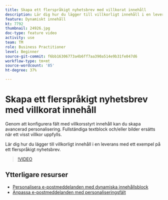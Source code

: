 ```yaml
---
title: Skapa ett flerspråkigt nyhetsbrev med villkorat innehåll
description: Lär dig hur du lägger till villkorligt innehåll i en leverans med ett exempel på ett flerspråkigt nyhetsbrev.
feature: Dynamiskt innehåll
kt: 7792
thumbnail: 24926.jpg
doc-type: feature video
activity: use
team: TM
role: Business Practitioner
level: Beginner
source-git-commit: f6bb16306773a4b6ff7aa390a514e9b31fe047d6
workflow-type: tm+mt
source-wordcount: '85'
ht-degree: 37%

---
```



# Skapa ett flerspråkigt nyhetsbrev med villkorat innehåll

Genom att konfigurera fält med villkorsstyrt innehåll kan du skapa avancerad personalisering. Fullständiga textblock och/eller bilder ersätts när ett visst villkor uppfylls.

Lär dig hur du lägger till villkorligt innehåll i en leverans med ett exempel på ett flerspråkigt nyhetsbrev.

>[!VIDEO](https://video.tv.adobe.com/v/24926?quality=12)

## Ytterligare resurser

* [Personalisera e-postmeddelanden med dynamiska innehållsblock](/help/content-creation/personalize-using-dynamic-content-blocks.md)
* [Anpassa e-postmeddelanden med personaliseringsfält](/help/content-creation/personalize-emails-using-personalization-fields.md)
